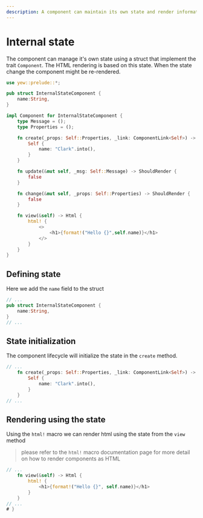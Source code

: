 ```yaml
---
description: A component can maintain its own state and render information depending on it
---
```


# Internal state

The component can manage it's own state using a struct that implement the trait `Component`. The HTML rendering is based on this state.
When the state change the component might be re-rendered.

```rust
use yew::prelude::*;

pub struct InternalStateComponent {
    name:String,
}

impl Component for InternalStateComponent {
    type Message = ();
    type Properties = ();

    fn create(_props: Self::Properties, _link: ComponentLink<Self>) -> Self {
        Self {
            name: "Clark".into(),
        }
    }

    fn update(&mut self, _msg: Self::Message) -> ShouldRender {
        false
    }

    fn change(&mut self, _props: Self::Properties) -> ShouldRender {
        false
    }

    fn view(&self) -> Html {
        html! {
            <>
                <h1>{format!("Hello {}",self.name)}</h1>
            </>
        }
    }
}
```

## Defining state

Here we add the `name` field to the struct

```rust
// ...
pub struct InternalStateComponent {
    name:String,
}
// ...
```

## State initialization

The component lifecycle will initialize the state in the `create` method.

```rust
// ...
    fn create(_props: Self::Properties, _link: ComponentLink<Self>) -> Self {
        Self {
            name: "Clark".into(),
        }
    }
// ...
```

## Rendering using the state

Using the `html!` macro we can render html using the state from the `view` method

> please refer to the `html!` macro documentation page for more detail on how to render components as HTML

```rust
// ...
    fn view(&self) -> Html {
        html! {
            <h1>{format!("Hello {}", self.name)}</h1>
        }
    }
// ...
# }
```

